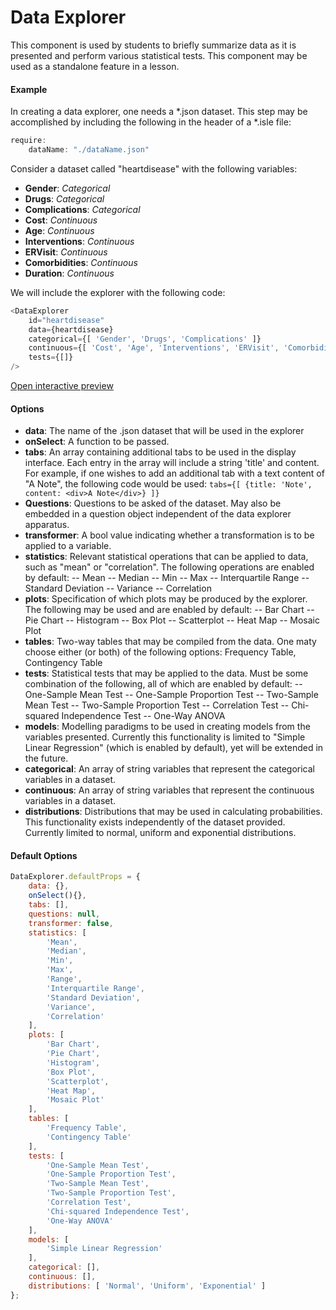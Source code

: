 # Data Explorer

This component is used by students to briefly summarize data as it is presented and perform various statistical tests. This component may be used as a standalone feature in a lesson. 

#### Example

In creating a data explorer, one needs a *.json dataset. This step may be accomplished by including the following in the header of a *.isle file:

```js
require:
	dataName: "./dataName.json"
```

Consider a dataset called "heartdisease" with the following variables:
* __Gender__: _Categorical_
* __Drugs__: _Categorical_
* __Complications__: _Categorical_
* __Cost__: _Continuous_
* __Age__: _Continuous_
* __Interventions__: _Continuous_
* __ERVisit__: _Continuous_
* __Comorbidities__: _Continuous_
* __Duration__: _Continuous_

We will include the explorer with the following code:

```js
<DataExplorer 
	id="heartdisease"
	data={heartdisease} 
	categorical={[ 'Gender', 'Drugs', 'Complications' ]}
	continuous={[ 'Cost', 'Age', 'Interventions', 'ERVisit', 'Comorbidities', 'Duration' ]}
	tests={[]}
/>
```

[Open interactive preview](https://isle.heinz.cmu.edu/components/data-explorer/)

#### Options

* __data__: The name of the .json dataset that will be used in the explorer
* __onSelect__: A function to be passed.
* __tabs__: An array containing additional tabs to be used in the display interface. Each entry in the array will include a string 'title' and content. For example, if one wishes to add an additional tab with a text content of "A Note", the following code would be used: ```tabs={[ {title: 'Note', content: <div>A Note</div>} ]}```
* __Questions__: Questions to be asked of the dataset. May also be embedded in a question object independent of the data explorer apparatus.
* __transformer__: A bool value indicating whether a transformation is to be applied to a variable.
* __statistics__: Relevant statistical operations that can be applied to data, such as "mean" or "correlation". The following operations are enabled by default:
-- Mean
-- Median
-- Min
-- Max
-- Interquartile Range
-- Standard Deviation
-- Variance
-- Correlation
* __plots__: Specification of which plots may be produced by the explorer. The following may be used and are enabled by default:
-- Bar Chart
-- Pie Chart
-- Histogram
-- Box Plot
-- Scatterplot
-- Heat Map
-- Mosaic Plot
* __tables__: Two-way tables that may be compiled from the data. One maty choose either (or both) of the following options: Frequency Table, Contingency Table
* __tests__: Statistical tests that may be applied to the data. Must be some combination of the following, all of which are enabled by default:
-- One-Sample Mean Test
-- One-Sample Proportion Test
-- Two-Sample Mean Test
-- Two-Sample Proportion Test
-- Correlation Test
-- Chi-squared Independence Test
-- One-Way ANOVA
* __models__: Modelling paradigms to be used in creating models from the variables presented. Currently this functionality is limited to "Simple Linear Regression" (which is enabled by default), yet will be extended in the future.
* __categorical__: An array of string variables that represent the categorical variables in a dataset.
* __continuous__: An array of string variables that represent the continuous variables in a dataset.
* __distributions__: Distributions that may be used in calculating probabilities. This functionality exists independently of the dataset provided. Currently limited to normal, uniform and exponential distributions.

#### Default Options

``` js
DataExplorer.defaultProps = {
	data: {},
	onSelect(){},
	tabs: [],
	questions: null,
	transformer: false,
	statistics: [
		'Mean',
		'Median',
		'Min',
		'Max',
		'Range',
		'Interquartile Range',
		'Standard Deviation',
		'Variance',
		'Correlation'
	],
	plots: [
		'Bar Chart',
		'Pie Chart',
		'Histogram',
		'Box Plot',
		'Scatterplot',
		'Heat Map',
		'Mosaic Plot'
	],
	tables: [
		'Frequency Table',
		'Contingency Table'
	],
	tests: [
		'One-Sample Mean Test',
		'One-Sample Proportion Test',
		'Two-Sample Mean Test',
		'Two-Sample Proportion Test',
		'Correlation Test',
		'Chi-squared Independence Test',
		'One-Way ANOVA'
	],
	models: [
		'Simple Linear Regression'
	],
	categorical: [],
	continuous: [],
	distributions: [ 'Normal', 'Uniform', 'Exponential' ]
};
```
